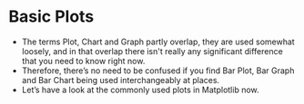 # Basic Plots

* The terms Plot, Chart and Graph partly overlap, they are used somewhat loosely, and in that overlap there isn't really any significant difference that you need to know right now.  
* Therefore, there’s no need to be confused if you find Bar Plot, Bar Graph and Bar Chart being used interchangeably at places. 
* Let’s have a look at the commonly used plots in Matplotlib now.

